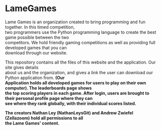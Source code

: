 # LameGames
Lame Games is an organization created to bring programming and fun together. In this timed competition, <br>
two programmers use the Python programming language to create the best game possible between the two <br>
competitors. We hold friendly gaming competitions as well as providing full developed games that you can <br>
download through our website.

This repository contains all the files of this website and the application. Our site gives details <br>about us and the organization, and gives a link the user can download our Python application from. <b>(Our <br>
Application holds all developed games for users to play on their own computer)<b>. The leaderboards page shows <br>
the top scoring players in each game. After login, users are brought to their personal profile page where they can <br>
see where they rank globally, with their individual scores listed.

The creators Nathan Ley <b>(NathanLeysGit)</b> and Andrew Zwiefel <b>(Zellazoom)</b> hold all permissions to all <br>
the Lame Games' content.
